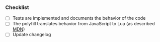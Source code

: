 <!-- Link to JIRA ticket if there is one -->

<!-- Write `Closes #issue-number` to automatically close a related issue -->

### Checklist
<!-- remove non-applicable items -->
  - [ ] Tests are implemented and documents the behavior of the code
  - [ ] The polyfill translates behavior from JavaScript to Lua (as described [MDN](https://developer.mozilla.org/))
  - [ ] Update changelog <!-- describe what's added or fixed in the `unreleased` section -->
